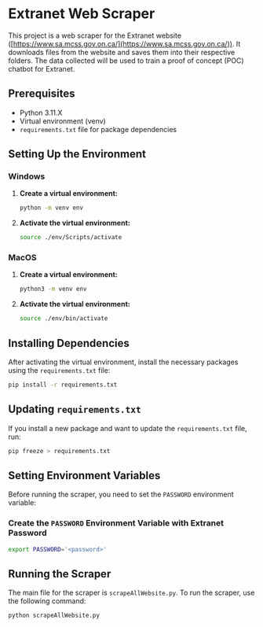 # Extranet Web Scraper

This project is a web scraper for the Extranet website ([https://www.sa.mcss.gov.on.ca/](https://www.sa.mcss.gov.on.ca/)). It downloads files from the website and saves them into their respective folders. The data collected will be used to train a proof of concept (POC) chatbot for Extranet.

## Prerequisites

- Python 3.11.X
- Virtual environment (venv)
- `requirements.txt` file for package dependencies

## Setting Up the Environment

### Windows

1. **Create a virtual environment:**

   ```sh
   python -m venv env
   ```

2. **Activate the virtual environment:**

   ```sh
   source ./env/Scripts/activate
   ```

### MacOS

1. **Create a virtual environment:**

   ```sh
   python3 -m venv env
   ```

2. **Activate the virtual environment:**

   ```sh
   source ./env/bin/activate
   ```

## Installing Dependencies

After activating the virtual environment, install the necessary packages using the `requirements.txt` file:

```sh
pip install -r requirements.txt
```

## Updating `requirements.txt`

If you install a new package and want to update the `requirements.txt` file, run:

```sh
pip freeze > requirements.txt
```

## Setting Environment Variables

Before running the scraper, you need to set the `PASSWORD` environment variable:

### Create the `PASSWORD` Environment Variable with Extranet Password

```sh
export PASSWORD='<password>'
```

## Running the Scraper

The main file for the scraper is `scrapeAllWebsite.py`. To run the scraper, use the following command:

```sh
python scrapeAllWebsite.py
```
